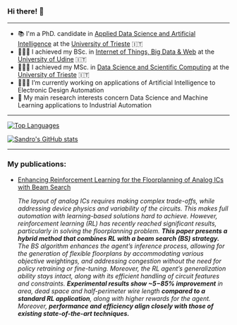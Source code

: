 ### Hi there! 👋
___
- 📚 I'm a PhD. candidate in [Applied Data Science and Artificial Intelligence](https://phd.units.it/en/dot21l8ayp) at the [University of Trieste](https://portale.units.it/it) 🇮🇹
- 👨🏽‍🏫 I achieved my BSc. in [Internet of Things, Big Data & Web](https://www.uniud.it/it/didattica/corsi/area-scientifica/scienze-matematiche-informatiche-multimediali-fisiche/laurea/internet-of-things-big-data-web/corso/internet-of-things-big-data-web) at the [University of Udine](https://www.uniud.it/it) 🇮🇹
- 👨🏽‍🎓 I achieved my MSc. in [Data Science and Scientific Computing](https://dssc.units.it/) at the [University of Trieste](https://portale.units.it/it) 🇮🇹
- 👨🏽‍💻 I’m currently working on applications of Artificial Intelligence to Electronic Design Automation
- 🔭 My main research interests concern Data Science and Machine Learning applications to Industrial Automation
___

[![Top Languages](https://github-readme-stats-sigma-five.vercel.app/api/top-langs/?username=5JDR&layout=compact&show_icons=true&theme=dracula&exclude_lang=html)](https://github.com/5JDR/github-readme-stats)


[![Sandro's GitHub stats](https://github-readme-stats-sigma-five.vercel.app/api?username=5JDR&layout=compact&show_icons=true&theme=dracula&hide=issues)](https://github.com/5JDR/github-readme-stats)

___
### My publications:
- [Enhancing Reinforcement Learning for the Floorplanning of Analog ICs with Beam Search](https://ieeexplore.ieee.org/document/11092015)
  
  _The layout of analog ICs requires making complex trade-offs, while addressing device physics and variability of the circuits. This makes full automation with learning-based solutions hard to achieve. However, reinforcement learning (RL) has recently reached significant results, particularly in solving the floorplanning problem. **This paper presents a hybrid method that combines RL with a beam search (BS) strategy.** The BS algorithm enhances the agent’s inference process, allowing for the generation of flexible floorplans by accommodating various objective weightings, and addressing congestion without the need for policy retraining or fine-tuning. Moreover, the RL agent’s generalization ability stays intact, along with its efficient handling of circuit features and constraints. **Experimental results show ~5−85% improvement** in area, dead space and half-perimeter wire length **compared to a standard RL application**, along with higher rewards for the agent. Moreover, **performance and efficiency align closely with those of existing state-of-the-art techniques.**_
